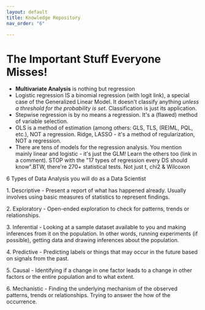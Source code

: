 ```yaml
---
layout: default
title: Knowledge Repository
nav_order: "6"

---
```

# The Important Stuff Everyone Misses!

* **Multivariate Analysis** is nothing but regression
* Logistic regression IS a binomial regression (with logit link), a special case of the Generalized Linear Model. It doesn't classify anything _unless a threshold for the probability is set_. Classification is just its application.
* Stepwise regression is by no means a regression. It's a (flawed) method of variable selection.
* OLS is a method of estimation (among others: GLS, TLS, (RE)ML, PQL, etc.), NOT a regression.
  Ridge, LASSO - it's a method of regularization, NOT a regression.
* There are tens of models for the regression analysis. You mention mainly linear and logistic - it's just the GLM! Learn the others too (link in a comment). STOP with the "17 types of regression every DS should know".BTW, there're 270+ statistical tests. Not just t, chi2 & Wilcoxon

6 Types of Data Analysis you will do as a Data Scientist  
  
1\. Descriptive - Present a report of what has happened already. Usually involves using basic measures of statistics to represent findings.  
  
2\. Exploratory - Open-ended exploration to check for patterns, trends or relationships.  
  
3\. Inferential - Looking at a sample dataset available to you and making inferences from it on the population. In other words, running experiments (if possible), getting data and drawing inferences about the population.  
  
4\. Predictive - Predicting labels or things that may occur in the future based on signals from the past.  
  
5\. Causal - Identifying if a change in one factor leads to a change in other factors or the entire population and to what extent.  
  
6\. Mechanistic - Finding the underlying mechanism of the observed patterns, trends or relationships. Trying to answer the how of the occurrence.